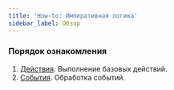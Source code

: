 ```yaml
---
title: 'How-to: Императивная логика'
sidebar_label: Обзор
---
```


### Порядок ознакомления

1.  [Действия](How-to_Actions.md). Выполнение базовых действий.
2.  [События](How-to_Events.md). Обработка событий.

